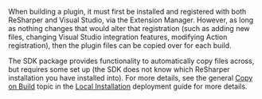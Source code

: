 [//]: # (title: Copy Plugin on Build)

When building a plugin, it must first be installed and registered with both ReSharper and Visual Studio, via the Extension Manager. However, as long as nothing changes that would alter that registration (such as adding new files, changing Visual Studio integration features, modifying Action registration), then the plugin files can be copied over for each build.

The SDK package provides functionality to automatically copy files across, but requires some set up (the SDK does not know which ReSharper installation you have installed into). For more details, see the general [Copy on Build](LocalInstallation_CopyOnBuild.md) topic in the [Local Installation](LocalInstallation.md) deployment guide for more details.